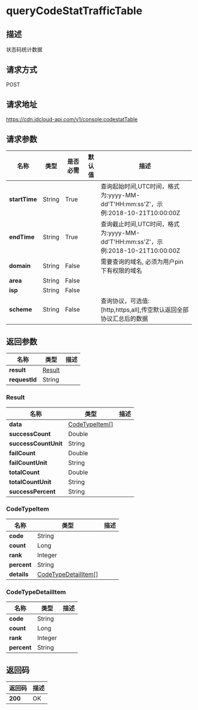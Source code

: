 # queryCodeStatTrafficTable


## 描述
状态码统计数据

## 请求方式
POST

## 请求地址
https://cdn.jdcloud-api.com/v1/console:codestatTable


## 请求参数
|名称|类型|是否必需|默认值|描述|
|---|---|---|---|---|
|**startTime**|String|True| |查询起始时间,UTC时间，格式为:yyyy-MM-dd'T'HH:mm:ss'Z'，示例:2018-10-21T10:00:00Z|
|**endTime**|String|True| |查询截止时间,UTC时间，格式为:yyyy-MM-dd'T'HH:mm:ss'Z'，示例:2018-10-21T10:00:00Z|
|**domain**|String|False| |需要查询的域名, 必须为用户pin下有权限的域名|
|**area**|String|False| | |
|**isp**|String|False| | |
|**scheme**|String|False| |查询协议，可选值:[http,https,all],传空默认返回全部协议汇总后的数据|


## 返回参数
|名称|类型|描述|
|---|---|---|
|**result**|[Result](#result)| |
|**requestId**|String| |

### <div id="Result">Result</div>
|名称|类型|描述|
|---|---|---|
|**data**|[CodeTypeItem[]](#codetypeitem)| |
|**successCount**|Double| |
|**successCountUnit**|String| |
|**failCount**|Double| |
|**failCountUnit**|String| |
|**totalCount**|Double| |
|**totalCountUnit**|String| |
|**successPercent**|String| |
### <div id="CodeTypeItem">CodeTypeItem</div>
|名称|类型|描述|
|---|---|---|
|**code**|String| |
|**count**|Long| |
|**rank**|Integer| |
|**percent**|String| |
|**details**|[CodeTypeDetailItem[]](#codetypedetailitem)| |
### <div id="CodeTypeDetailItem">CodeTypeDetailItem</div>
|名称|类型|描述|
|---|---|---|
|**code**|String| |
|**count**|Long| |
|**rank**|Integer| |
|**percent**|String| |

## 返回码
|返回码|描述|
|---|---|
|**200**|OK|
